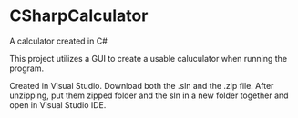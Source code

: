 # CSharpCalculator
A calculator created in C# 

This project utilizes a GUI to create a usable caluculator when running the program.

Created in Visual Studio. Download both the .sln and the .zip file.  After unzipping, put them zipped folder and the sln in a new folder together and open in Visual Studio IDE.  
